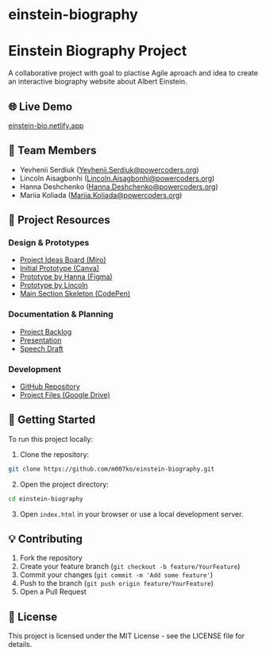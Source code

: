 # einstein-biography
# Einstein Biography Project

A collaborative project with goal to plactise Agile aproach and idea to create an interactive biography website about Albert Einstein.

## 🌐 Live Demo
[einstein-bio.netlify.app](https://einstein-bio.netlify.app/)

## 👥 Team Members
- Yevhenii Serdiuk (Yevhenii.Serdiuk@powercoders.org)
- Lincoln Aisagbonhi (Lincoln.Aisagbonhi@powercoders.org)
- Hanna Deshchenko (Hanna.Deshchenko@powercoders.org)
- Mariia Koliada (Mariia.Koliada@powercoders.org)

## 📝 Project Resources

### Design & Prototypes
- [Project Ideas Board (Miro)](https://miro.com/app/board/uXjVLFpS7uY=/)
- [Initial Prototype (Canva)](https://www.canva.com/design/DAGWcfcZ-hY/ChzX7y9i9GytzMPMu-vLTg/edit)
- [Prototype by Hanna (Figma)](https://www.figma.com/proto/ToNNNV6E6iBY0YBieilXon/Figma-basics?node-id=601-11&t=Fhbdo8RoUd2iq7dI-1)
- [Prototype by Lincoln](https://amlincoln.netlify.app/)
- [Main Section Skeleton (CodePen)](https://codepen.io/rosstopping/pen/kWmgxO)

### Documentation & Planning
- [Project Backlog](https://docs.google.com/spreadsheets/d/1iLM_SvXh4B5W689T5BCKahEi10LeMCw-mEh8Ndyfa8U/edit?gid=0)
- [Presentation](https://www.canva.com/design/DAGXH_uf72g/bfSKojficfN1teJl4d50_A/edit)
- [Speech Draft](https://docs.google.com/document/d/1lyQCf3vFEId7PIhnUsr1xmTXmEMFttl3a-PWltLK-D0/edit)

### Development
- [GitHub Repository](https://github.com/m007ko/einstein-biography)
- [Project Files (Google Drive)](https://drive.google.com/drive/folders/1Zh2EJ3KExo3p6I1VVNXXYpAr5af5-GUn)

## 🚀 Getting Started
To run this project locally:

1. Clone the repository:
```bash
git clone https://github.com/m007ko/einstein-biography.git
```

2. Open the project directory:
```bash
cd einstein-biography
```

3. Open `index.html` in your browser or use a local development server.

## 💡 Contributing
1. Fork the repository
2. Create your feature branch (`git checkout -b feature/YourFeature`)
3. Commit your changes (`git commit -m 'Add some feature'`)
4. Push to the branch (`git push origin feature/YourFeature`)
5. Open a Pull Request

## 📄 License
This project is licensed under the MIT License - see the LICENSE file for details.


